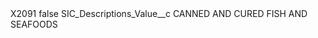<?xml version="1.0" encoding="UTF-8"?>
<CustomMetadata xmlns="http://soap.sforce.com/2006/04/metadata" xmlns:xsi="http://www.w3.org/2001/XMLSchema-instance" xmlns:xsd="http://www.w3.org/2001/XMLSchema">
    <label>X2091</label>
    <protected>false</protected>
    <values>
        <field>SIC_Descriptions_Value__c</field>
        <value xsi:type="xsd:string">CANNED AND CURED FISH AND SEAFOODS</value>
    </values>
</CustomMetadata>
